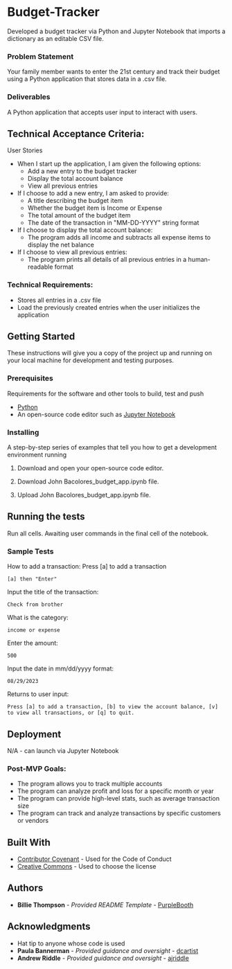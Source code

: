 # Budget-Tracker
Developed a budget tracker via Python and Jupyter Notebook that imports a dictionary as an editable CSV file.

### Problem Statement
Your family member wants to enter the 21st century and track their budget using a Python application that stores data in a .csv file. 

### Deliverables
A Python application that accepts user input to interact with users.

## Technical Acceptance Criteria:
User Stories
- When I start up the application, I am given the following options:
    - Add a new entry to the budget tracker
    - Display the total account balance
    - View all previous entries
- If I choose to add a new entry, I am asked to provide:
    - A title describing the budget item
    - Whether the budget item is Income or Expense
    - The total amount of the budget item
    - The date of the transaction in "MM-DD-YYYY" string format
- If I choose to display the total account balance:
    - The program adds all income and subtracts all expense items to display the net balance
- If I choose to view all previous entries:
    - The program prints all details of all previous entries in a human-readable format

### Technical Requirements:
- Stores all entries in a .csv file
- Load the previously created entries when the user initializes the application

## Getting Started

These instructions will give you a copy of the project up and running on
your local machine for development and testing purposes. 

### Prerequisites

Requirements for the software and other tools to build, test and push 
- [Python](https://www.python.org/)
- An open-source code editor such as [Jupyter Notebook](https://jupyter.org/)

### Installing

A step-by-step series of examples that tell you how to get a development
environment running

1. Download and open your open-source code editor. 

2. Download John Bacolores_budget_app.ipynb file.

3. Upload John Bacolores_budget_app.ipynb file.

## Running the tests

Run all cells. Awaiting user commands in the final cell of the notebook. 

### Sample Tests

How to add a transaction: Press [a] to add a transaction

    [a] then "Enter"

Input the title of the transaction:

    Check from brother

What is the category:

    income or expense

Enter the amount:

    500

Input the date in mm/dd/yyyy format:

    08/29/2023

Returns to user input: 

    Press [a] to add a transaction, [b] to view the account balance, [v] to view all transactions, or [q] to quit.

## Deployment

N/A - can launch via Jupyter Notebook

### Post-MVP Goals:
- The program allows you to track multiple accounts
- The program can analyze profit and loss for a specific month or year
- The program can provide high-level stats, such as average transaction size
- The program can track and analyze transactions by specific customers or vendors

## Built With

  - [Contributor Covenant](https://www.contributor-covenant.org/) - Used
    for the Code of Conduct
  - [Creative Commons](https://creativecommons.org/) - Used to choose
    the license

## Authors

- **Billie Thompson** - *Provided README Template* -
    [PurpleBooth](https://github.com/PurpleBooth)

## Acknowledgments

- Hat tip to anyone whose code is used
- **Paula Bannerman** - *Provided guidance and oversight* - [dcartist](https://github.com/dcartist)
- **Andrew Riddle** - *Provided guidance and oversight* - [ajriddle](https://github.com/ajriddle)
